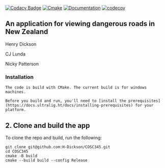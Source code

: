 [![Codacy Badge](https://app.codacy.com/project/badge/Grade/c1d943f6d79948be92cbb99c7742854c)](https://app.codacy.com/gh/H-Dickson/COSC345/dashboard?utm_source=gh&utm_medium=referral&utm_content=&utm_campaign=Badge_grade)
[![Cmake](https://github.com/H-Dickson/COSC345/actions/workflows/cmake-single-platform.yml/badge.svg)](https://github.com/H-Dickson/COSC345/actions/workflows/cmake-single-platform.yml)
[![Documentation](https://codedocs.xyz/H-Dickson/COSC345.svg)](https://codedocs.xyz/H-Dickson/COSC345)
[![codecov](https://codecov.io/gh/H-Dickson/COSC345/branch/main/graph/badge.svg)](https://app.codecov.io/gh/H-Dickson/COSC345)


## An application for viewing dangerous roads in New Zealand

Henry Dickson

CJ Lunda

Nicky Patterson


### Installation
```
The code is build with CMake. The current build is for windows machines. 

Before you build and run, you'll need to [install the prerequisites](https://docs.ultralig.ht/docs/installing-prerequisites) for your platform.
```
## 2. Clone and build the app

To clone the repo and build, run the following:

```shell
git clone git@github.com:H-Dickson/COSC345.git
cd COSC345
cmake -B build
cmake --build build --config Release
```



